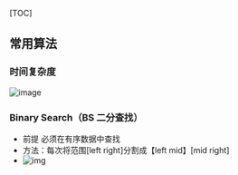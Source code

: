 [TOC]

## 常用算法

### 时间复杂度

![image](https://tva1.sinaimg.cn/large/e6c9d24egy1h3b3tzai9tj21gl0u0gta.jpg)

### Binary Search（BS 二分查找）

- 前提 必须在有序数据中查找
- 方法：每次将范围[left right]分割成【left mid】[mid right]
- ![img](https://tva1.sinaimg.cn/large/e6c9d24egy1h38omdw8j5j217005wweq.jpg)